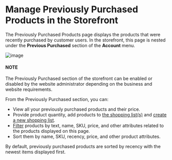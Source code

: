 <a id="frontstore-guide-previously-purchased"></a>

# Manage Previously Purchased Products in the Storefront

The Previously Purchased Products page displays the products that were recently purchased by customer users. In the storefront, this page is nested under the **Previous Purchased** section of the **Account** menu.

![image](user/img/storefront/previously_purchased/PreviouslyPurchased.png)

#### NOTE
The Previously Purchased section of the storefront can be enabled or disabled by the website administrator depending on the business and website requirements.

From the Previously Purchased section, you can:

* View all your previously purchased products and their price.
* Provide product quantity, add products to [the shopping list(s)](../shopping-lists/index.md#frontstore-guide-shopping-lists) and [create a new shopping list](../shopping-lists/index.md#frontstore-guide-shopping-lists-create).
* [Filter](../../getting-started/common-controls.md#frontstore-guide-navigation-filters) products by text, name, SKU, price, and other attributes related to the products displayed on this page.
* Sort them by name, SKU, recency, price, and other product attributes.

By default, previously purchased products are sorted by recency with the newest items displayed first.
